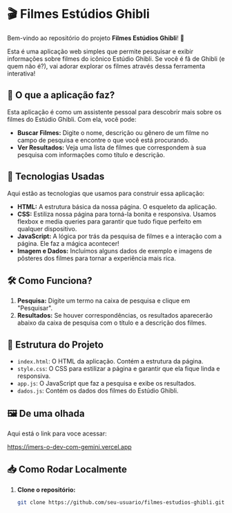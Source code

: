# 🎬 Filmes Estúdios Ghibli

Bem-vindo ao repositório do projeto **Filmes Estúdios Ghibli**! 🌟

Esta é uma aplicação web simples que permite pesquisar e exibir informações sobre filmes do icônico Estúdio Ghibli. Se você é fã de Ghibli (e quem não é?), vai adorar explorar os filmes através dessa ferramenta interativa!

## 📖 O que a aplicação faz?

Esta aplicação é como um assistente pessoal para descobrir mais sobre os filmes do Estúdio Ghibli. Com ela, você pode:

- **Buscar Filmes:** Digite o nome, descrição ou gênero de um filme no campo de pesquisa e encontre o que você está procurando.
- **Ver Resultados:** Veja uma lista de filmes que correspondem à sua pesquisa com informações como título e descrição.

## 🚀 Tecnologias Usadas

Aqui estão as tecnologias que usamos para construir essa aplicação:

- **HTML:** A estrutura básica da nossa página. O esqueleto da aplicação.
- **CSS:** Estiliza nossa página para torná-la bonita e responsiva. Usamos flexbox e media queries para garantir que tudo fique perfeito em qualquer dispositivo.
- **JavaScript:** A lógica por trás da pesquisa de filmes e a interação com a página. Ele faz a mágica acontecer!
- **Imagem e Dados:** Incluímos alguns dados de exemplo e imagens de pôsteres dos filmes para tornar a experiência mais rica.

## 🛠️ Como Funciona?

1. **Pesquisa:** Digite um termo na caixa de pesquisa e clique em "Pesquisar".
2. **Resultados:** Se houver correspondências, os resultados aparecerão abaixo da caixa de pesquisa com o título e a descrição dos filmes.

## 📂 Estrutura do Projeto

- `index.html`: O HTML da aplicação. Contém a estrutura da página.
- `style.css`: O CSS para estilizar a página e garantir que ela fique linda e responsiva.
- `app.js`: O JavaScript que faz a pesquisa e exibe os resultados.
- `dados.js`: Contém os dados dos filmes do Estúdio Ghibli.

## 🖼️ De uma olhada

Aqui está o link para voce acessar:

https://imers-o-dev-com-gemini.vercel.app

## 📥 Como Rodar Localmente

1. **Clone o repositório:**
   ```bash
   git clone https://github.com/seu-usuario/filmes-estudios-ghibli.git

